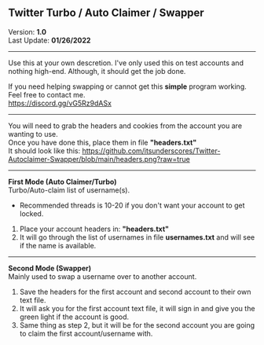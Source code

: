 ## Twitter Turbo / Auto Claimer / Swapper
Version: **1.0**<br>
Last Update: **01/26/2022**<br>
<hr>

Use this at your own descretion. I've only used this on test accounts and nothing high-end. Although, it should get the job done.<br>

If you need helping swapping or cannot get this **simple** program working. Feel free to contact me.<br>
https://discord.gg/vG5Rz9dASx

<hr>

You will need to grab the headers and cookies from the account you are wanting to use.<br>
Once you have done this, place them in file **"headers.txt"**<br>
It should look like this: https://github.com/itsunderscores/Twitter-Autoclaimer-Swapper/blob/main/headers.png?raw=true

<hr>

**First Mode (Auto Claimer/Turbo)**<br>
Turbo/Auto-claim list of username(s).

* Recommended threads is 10-20 if you don't want your account to get locked.

1) Place your account headers in: **"headers.txt"**
2) It will go through the list of usernames in file **usernames.txt** and will see if the name is available.

<hr>

**Second Mode (Swapper)**<br>
Mainly used to swap a username over to another account.

1) Save the headers for the first account and second account to their own text file.
2) It will ask you for the first account text file, it will sign in and give you the green light if the account is good.
3) Same thing as step 2, but it will be for the second account you are going to claim the first account/username with.

